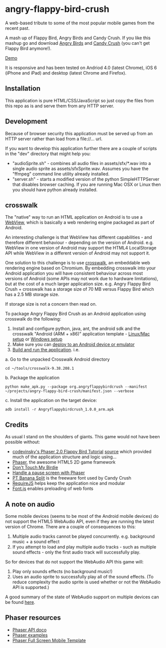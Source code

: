 angry-flappy-bird-crush
=======================

A web-based tribute to some of the most popular mobile games from the recent past.

A mash up of Flappy Bird, Angry Birds and Candy Crush. If you like this mashup go and download [Angry Birds](https://www.angrybirds.com/) and [Candy Crush](http://www.candycrushsaga.com/) (you can't get Flappy Bird anymore!).

[Demo](https://robertmaldon.github.io/demo/angry-flappy-bird-crush/)

It is responsive and has been tested on Andriod 4.0 (latest Chrome), iOS 6 (iPhone and iPad) and desktop (latest Chrome and Firefox).

## Installation

This application is pure HTML/CSS/JavaScript so just copy the files from this repo as is and serve them from any HTTP server.

## Development

Because of browser security this application must be served up from an HTTP server rather than load from a file://... url.

If you want to develop this application further there are a couple of scripts in the "dev" directory that might help you:

* "audioSprite.sh" - combines all audio files in assets/sfx/*.wav into a single audio sprite as assets/sfxSprite.wav. Assumes you have the "ffmpeg" command line utility already installed.
* "server.sh" - starts a modified version of the python SimpleHTTPServer that disables browser caching. If you are running Mac OSX or Linux then you should have python already installed.

## crosswalk

The "native" way to run an HTML application on Android is to use a [WebView](http://developer.android.com/reference/android/webkit/WebView.html), which is basically a web rendering engine packaged as part of Android.

An interesting challenge is that WebView has different capabilities - and therefore different behaviour - depending on the version of Android. e.g. WebView in one version of Android may support the HTML4 LocalStorage API while WebView in a different version of Android may not support it.

One solution to this challenge is to use [crosswalk](https://crosswalk-project.org/), an embeddable web rendering engine based on Chromium. By embedding crosswalk into your Android application you will have consistent behaviour across most versions of Android (some APIs may not work due to hardware limitations), but at the cost of a much larger application size. e.g. Angry Flappy Bird Crush + crosswalk has a storage size of 70 MB versus Flappy Bird which has a 2.5 MB storage size.

If storage size is not a concern then read on.

To package Angry Flappy Bird Crush as an Android application using crosswalk do the following:

1. Install and configure python, java, ant, the android sdk and the crosswalk "Android (ARM + x86)" application template - [Linux/Mac setup](https://crosswalk-project.org/#documentation/getting_started/linux_host_setup) or [Windows setup](https://crosswalk-project.org/#documentation/getting_started/windows_host_setup)
2. Make sure you can [deploy to an Android device or emulator](https://crosswalk-project.org/#documentation/getting_started/android_target_setup)
3. [Build and run the application](https://crosswalk-project.org/#documentation/getting_started/run_on_android). i.e.

a. Go to the unpacked Crosswalk Android directory

    cd ~/tools/crosswalk-9.38.208.1

b. Package the application

    python make_apk.py --package org.angryflappybirdcrush --manifest ~/projects/angry-flappy-bird-crush/manifest.json --verbose

c. Install the application on the target device:

    adb install -r Angryflappybirdcrush_1.0.0_arm.apk

## Credits

As usual I stand on the shoulders of giants. This game would not have been possible without:

* [codevinsky's Phaser 2.0 Flappy Bird Tutorial](http://www.codevinsky.com/phaser-2-0-tutorial-flappy-bird-part-1/) [source](https://github.com/codevinsky/flappy-bird-reborn) which provided much of the application structure and logic using...
* [Phaser](http://phaser.io/), the awesome HTML5 2D game framework
* [Don't Touch My Birdie](https://github.com/marksteve/dtmb)
* [Handle a pause screen with Phaser](http://www.loopeex.com/handle-a-pause-screen-with-phaser/)
* [PT Banana Split](http://www.fonts2u.com/pt-banana-split.font) is the freeware font used by Candy Crush
* [RequireJS](http://requirejs.org/) helps keep the application nice and modular
* [Font.js](https://github.com/Pomax/Font.js) enables preloading of web fonts

## A note on audio

Some mobile devices (seems to be most of the Android mobile devices) do not support the HTML5 WebAudio API, even if they are running the latest version of Chrome. There are a couple of consequences to this:

1. Multiple audio tracks cannot be played concurrently. e.g. background music + a sound effect
2. If you attempt to load and play multiple audio tracks - such as multiple sound effects - only the first audio track will successfully play.

So for devices that do not support the WebAudio API this game will:

1. Play only sounds effects (no background music!)
2. Uses an audio sprite to successfully play all of the sound effects. (To reduce complexity the audio sprite is used whether or not the WebAudio API is supported.)

A good summary of the state of WebAudio support on multiple devices can be found [here](http://pupunzi.open-lab.com/2013/03/13/making-html5-audio-actually-work-on-mobile/).

## Phaser resources

* [Phaser API doco](http://docs.phaser.io/)
* [Phaser examples](http://examples.phaser.io/index.html)
* [Phaser Full Screen Mobile Template](https://github.com/photonstorm/phaser/tree/master/resources/Project%20Templates/Full%20Screen%20Mobile)
